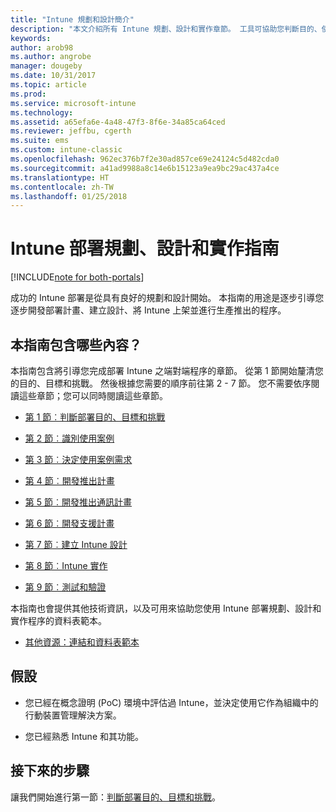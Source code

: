 ```yaml
---
title: "Intune 規劃和設計簡介"
description: "本文介紹所有 Intune 規劃、設計和實作章節。 工具可協助您判斷目的、使用案例和需求、建立推出和通訊計劃、支援、測試和驗證計劃。"
keywords: 
author: arob98
ms.author: angrobe
manager: dougeby
ms.date: 10/31/2017
ms.topic: article
ms.prod: 
ms.service: microsoft-intune
ms.technology: 
ms.assetid: a65efa6e-4a48-47f3-8f6e-34a85ca64ced
ms.reviewer: jeffbu, cgerth
ms.suite: ems
ms.custom: intune-classic
ms.openlocfilehash: 962ec376b7f2e30ad857ce69e24124c5d482cda0
ms.sourcegitcommit: a41ad9988a8c14e6b15123a9ea9bc29ac437a4ce
ms.translationtype: HT
ms.contentlocale: zh-TW
ms.lasthandoff: 01/25/2018
---
```

# <a name="intune-deployment-planning-design-and-implementation-guide"></a>Intune 部署規劃、設計和實作指南

[!INCLUDE[note for both-portals](./includes/note-for-both-portals.md)]

成功的 Intune 部署是從具有良好的規劃和設計開始。 本指南的用途是逐步引導您逐步開發部署計畫、建立設計、將 Intune 上架並進行生產推出的程序。

## <a name="whats-included-in-this-guide"></a>本指南包含哪些內容？

本指南包含將引導您完成部署 Intune 之端對端程序的章節。 從第 1 節開始釐清您的目的、目標和挑戰。 然後根據您需要的順序前往第 2 - 7 節。 您不需要依序閱讀這些章節；您可以同時閱讀這些章節。

-   [第 1 節︰判斷部署目的、目標和挑戰](planning-guide-deployment-goals.md)

-   [第 2 節︰識別使用案例](planning-guide-scenarios.md)

-   [第 3 節︰決定使用案例需求](planning-guide-requirements.md)

-   [第 4 節︰開發推出計畫](planning-guide-rollout-plan.md)

-   [第 5 節︰開發推出通訊計畫](planning-guide-communication-plan.md)

-   [第 6 節︰開發支援計畫](planning-guide-support-plan.md)

-   [第 7 節︰建立 Intune 設計](planning-guide-design.md)

-   [第 8 節︰Intune 實作](planning-guide-onboarding.md)

-   [第 9 節︰測試和驗證](planning-guide-test-validation.md)

本指南也會提供其他技術資訊，以及可用來協助您使用 Intune 部署規劃、設計和實作程序的資料表範本。

-   [其他資源：連結和資料表範本](planning-guide-resources.md)

## <a name="assumptions"></a>假設

-   您已經在概念證明 (PoC) 環境中評估過 Intune，並決定使用它作為組織中的行動裝置管理解決方案。

-   您已經熟悉 Intune 和其功能。

## <a name="next-steps"></a>接下來的步驟

讓我們開始進行第一節：[判斷部署目的、目標和挑戰](planning-guide-deployment-goals.md)。
